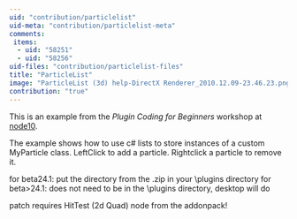 ```yaml
---
uid: "contribution/particlelist"
uid-meta: "contribution/particlelist-meta"
comments: 
 items: 
  - uid: "58251"
  - uid: "58256"
uid-files: "contribution/particlelist-files"
title: "ParticleList"
image: "ParticleList (3d) help-DirectX Renderer_2010.12.09-23.46.23.png"
contribution: "true"
---
```


This is an example from the *Plugin Coding for Beginners* workshop at [node10](http://node10.vvvv.org). 

The example shows how to use c# lists to store instances of a custom MyParticle class. LeftClick to add a particle. Rightclick a particle to remove it. 

for beta24.1: put the directory from the .zip in your \plugins directory
for beta>24.1: does not need to be in the \plugins directory, desktop will do

patch requires HitTest (2d Quad) node from the addonpack!